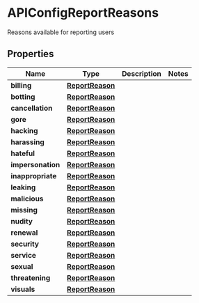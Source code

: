 

# APIConfigReportReasons

Reasons available for reporting users

## Properties

| Name | Type | Description | Notes |
|------------ | ------------- | ------------- | -------------|
|**billing** | [**ReportReason**](ReportReason.md) |  |  |
|**botting** | [**ReportReason**](ReportReason.md) |  |  |
|**cancellation** | [**ReportReason**](ReportReason.md) |  |  |
|**gore** | [**ReportReason**](ReportReason.md) |  |  |
|**hacking** | [**ReportReason**](ReportReason.md) |  |  |
|**harassing** | [**ReportReason**](ReportReason.md) |  |  |
|**hateful** | [**ReportReason**](ReportReason.md) |  |  |
|**impersonation** | [**ReportReason**](ReportReason.md) |  |  |
|**inappropriate** | [**ReportReason**](ReportReason.md) |  |  |
|**leaking** | [**ReportReason**](ReportReason.md) |  |  |
|**malicious** | [**ReportReason**](ReportReason.md) |  |  |
|**missing** | [**ReportReason**](ReportReason.md) |  |  |
|**nudity** | [**ReportReason**](ReportReason.md) |  |  |
|**renewal** | [**ReportReason**](ReportReason.md) |  |  |
|**security** | [**ReportReason**](ReportReason.md) |  |  |
|**service** | [**ReportReason**](ReportReason.md) |  |  |
|**sexual** | [**ReportReason**](ReportReason.md) |  |  |
|**threatening** | [**ReportReason**](ReportReason.md) |  |  |
|**visuals** | [**ReportReason**](ReportReason.md) |  |  |



